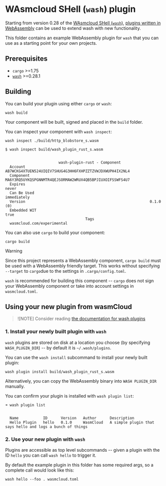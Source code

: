 # WAsmcloud SHell (`wash`) plugin

Starting from version 0.28 of the [WAsmcloud SHell (`wash`)][wash], [plugins written in WebAssembly][docs-wash-plugins] can be used to extend wash with new functionality.

This folder contains an example WebAssembly plugin for `wash` that you can use as a starting point for your own projects.

[wash]: https://wasmcloud.com/docs/cli
[docs-wash-plugins]: https://wasmcloud.com/docs/ecosystem/wash/plugins

## Prerequisites

- `cargo` >=1.75
- [`wash`](https://wasmcloud.com/docs/installation) >=0.28.1

## Building

You can build your plugin using either `cargo` or `wash`:

```console
wash build
```

Your component will be built, signed and placed in the `build` folder.

You can inspect your component with `wash inspect`:

```console
wash inspect ./build/http_blobstore_s.wasm
```

```
$ wash inspect build/wash_plugin_rust_s.wasm


                        wash-plugin-rust - Component
  Account         AB7WCKG4XTUEN524UIQIV7SHUG4G3HH6FXHPZZTZVWJDXWUPH4IX2NL4
  Component       MA6Y3RQ5UYKQSPGNNMTR4QEJSORMAW2WRUX4QB5BPJIUXOIFSSWFS4U7
  Expires                                                            never
  Can Be Used                                                  immediately
  Version                                                        0.1.0 (0)
  Embedded WIT                                                        true
                                    Tags
  wasmcloud.com/experimental
```

You can also use `cargo` to build your component:

```console
cargo build
```

> [!WARNING]
> Since this project represents a WebAssembly component, `cargo build` must be used with a WebAssembly friendly target.
> This works without specifying `--target` to `cargo`due to the settings in `.cargo/config.toml`.
>
> `wash` is recommended for building this component -- `cargo` does not sign your WebAssembly component or take into account settings in `wasmcloud.toml`.

## Using your new plugin from wasmCloud

> ![NOTE]
> Consider reading [the documentation for wash plugins][docs-wash-plugins]

### 1. Install your newly built plugin with `wash`

`wash` plugins are stored on disk at a location you choose (by specifying `WASH_PLUGIN_DIR`) -- by default it is `~/.wash/plugins`.

You can use the `wash install` subcommand to install your newly built plugin:

```console
wash plugin install build/wash_plugin_rust_s.wasm
```

Alternatively, you can copy the WebAssembly binary into `WASH PLUGIN_DIR` manually.

You can confirm your plugin is installed with `wash plugin list`:

```
➜ wash plugin list


  Name           ID      Version   Author      Description
  Hello Plugin   hello   0.1.0     WasmCloud   A simple plugin that says hello and logs a bunch of things
```

### 2. Use your new plugin with `wash` 

Plugins are accessible as top level subcommands -- given a plugin with the ID `hello` you can call `wash hello` to trigger it.

By default the example plugin in this folder has some required args, so a complete call would look like this:

```console
wash hello --foo . wasmcloud.toml
```

